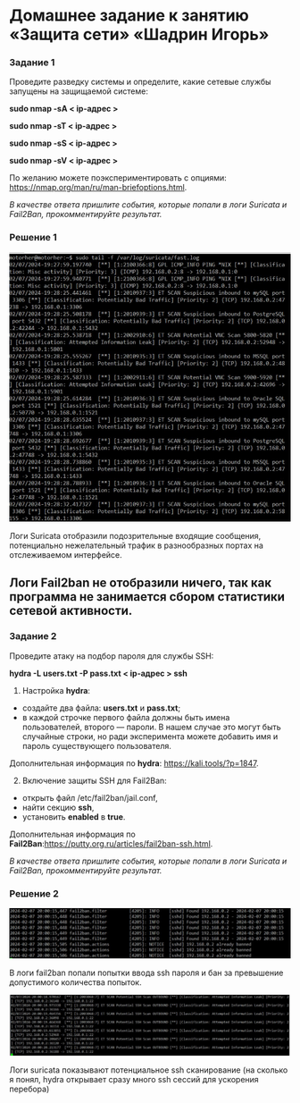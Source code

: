 # Домашнее задание к занятию «Защита сети» «Шадрин Игорь»


### Задание 1

Проведите разведку системы и определите, какие сетевые службы запущены на защищаемой системе:

**sudo nmap -sA < ip-адрес >**

**sudo nmap -sT < ip-адрес >**

**sudo nmap -sS < ip-адрес >**

**sudo nmap -sV < ip-адрес >**

По желанию можете поэкспериментировать с опциями: https://nmap.org/man/ru/man-briefoptions.html.


*В качестве ответа пришлите события, которые попали в логи Suricata и Fail2Ban, прокомментируйте результат.*


### Решение 1

![alt text](img/01.jpg)

Логи Suricata отобразили подозрительные входящие сообщения, потенциально нежелательный трафик в разнообразных портах на отслеживаемом интерфейсе.

Логи Fail2ban не отобразили ничего, так как программа не занимается сбором статистики сетевой активности. 
------

### Задание 2

Проведите атаку на подбор пароля для службы SSH:

**hydra -L users.txt -P pass.txt < ip-адрес > ssh**

1. Настройка **hydra**: 
 
 - создайте два файла: **users.txt** и **pass.txt**;
 - в каждой строчке первого файла должны быть имена пользователей, второго — пароли. В нашем случае это могут быть случайные строки, но ради эксперимента можете добавить имя и пароль существующего пользователя.

Дополнительная информация по **hydra**: https://kali.tools/?p=1847.

2. Включение защиты SSH для Fail2Ban:

-  открыть файл /etc/fail2ban/jail.conf,
-  найти секцию **ssh**,
-  установить **enabled**  в **true**.

Дополнительная информация по **Fail2Ban**:https://putty.org.ru/articles/fail2ban-ssh.html.



*В качестве ответа пришлите события, которые попали в логи Suricata и Fail2Ban, прокомментируйте результат.*

### Решение 2

![alt text](<img/02 ftb.jpg>)

В логи fail2ban попали попытки ввода ssh пароля и бан за превышение допустимого количества попыток.

![alt text](<img/2 sct.jpg>)

Логи suricata показывают потенциальное ssh сканирование (на сколько я понял, hydra открывает сразу много ssh сессий для ускорения перебора)
